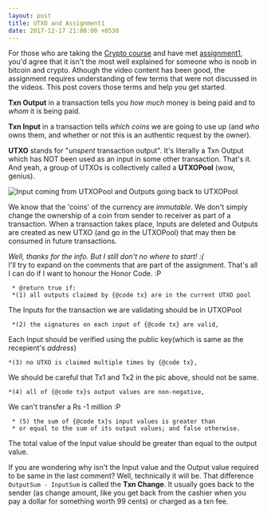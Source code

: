 ```yaml
---
layout: post
title: UTXO and Assignment1
date: 2017-12-17 21:00:00 +0530
---
```


For those who are taking the [Crypto course](https://www.coursera.org/learn/cryptocurrency/home/welcome) and have met [assignment1](https://www.coursera.org/learn/cryptocurrency/programming/KOo3V/scrooge-coin), you'd agree that it isn't the most well explained for someone who is noob in bitcoin and crypto. Athough the video content has been good, the assignment requires understanding of few terms that were not discussed in the videos. This post covers those terms and help you get started.

**Txn Output** in a transaction tells you *how much* money is being paid and to *whom* it is being paid. 

**Txn Input** in a transaction tells *which coins* we are going to use up (and *who* owns them, and whether or not this is an authentic request by the owner). 

**UTXO** stands for "*unspent* transaction output". It's literally a Txn Output which has NOT been used as an input in some other transaction. That's it. And yeah, a group of UTXOs is collectively called a **UTXOPool** (wow, genius).

![Input coming from UTXOPool and Outputs going back to UTXOPool](https://user-images.githubusercontent.com/6178383/34082264-f18c526e-e380-11e7-9580-bf6a97ca74e3.jpg)


We know that the 'coins' of the currency are *immutable*. We don't simply change the ownership of a coin from sender to receiver as part of a transaction. When a transaction takes place, Inputs are deleted and Outputs are created as new UTXO (and go in the UTXOPool) that may then be consumed in future transactions.


*Well, thanks for the info. But I still don't no where to start! :(*  
I'll try to expand on the comments that are part of the assignment. That's all I can do if I want to honour the Honor Code. :P

```
 * @return true if: 
 *(1) all outputs claimed by {@code tx} are in the current UTXO pool
```
The Inputs for the transaction we are validating should be in UTXOPool
```
 *(2) the signatures on each input of {@code tx} are valid,
```
Each Input should be verified using the public key(which is same as the recepient's _address_)
```
*(3) no UTXO is claimed multiple times by {@code tx}, 
```
We should be careful that Tx1 and Tx2 in the pic above, should not be same.
```
*(4) all of {@code tx}s output values are non-negative,
```
We can't transfer a Rs -1 million :P
```
 * (5) the sum of {@code tx}s input values is greater than 
 * or equal to the sum of its output values; and false otherwise.
```
The total value of the Input value should be greater than equal to the output value. 

If you are wondering why isn't the Input value and the Output value required to be same in the last comment? Well, technically it will be. That difference `OutputSum - InputSum` is called the **Txn Change**. It usually goes back to the sender (as change amount, like you get back from the cashier when you pay a dollar for something worth 99 cents) or charged as a txn fee.


